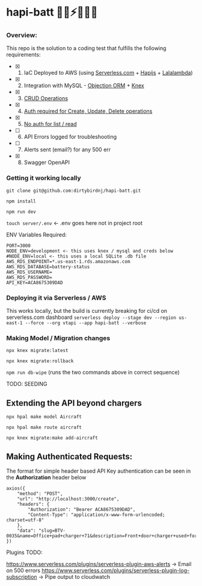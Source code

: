 # hapi-batt 🛬🔌⚡️🛫🔋😎

### Overview:

This repo is the solution to a coding test that fulfills the following requirements:

- [x] 1. IaC Deployed to AWS (using [Serverless.com](https://github.com/serverless/serverless) + [Hapijs](https://github.com/hapijs/hapi) + [Lalalambda](https://github.com/hapipal/lalalambda))
- [x] 2. Integration with MySQL - [Objection ORM](https://vincit.github.io/objection.js/_) + [Knex](http://knexjs.org/)
- [X] 3. [CRUD Operations](https://github.com/dirtybirdnj/hapi-batt/blob/main/lib/routes/chargers.js)
- [x] 4. [Auth required for Create, Update, Delete operations](https://github.com/dirtybirdnj/hapi-batt/blob/main/server/plugins/auth.js)
- [x] 5. [No auth for list / read](https://github.com/dirtybirdnj/hapi-batt/blob/main/lib/routes/chargers.js#L9-L26=)
- [ ] 6. API Errors logged for troubleshooting
- [ ] 7. Alerts sent (email?) for any 500 err
- [x] 8. Swagger OpenAPI

### Getting it working locally

`git clone git@github.com:dirtybirdnj/hapi-batt.git`

`npm install`

`npm run dev`

`touch server/.env` <- .env goes here not in project root

ENV Variables Required:
```
PORT=3000
NODE_ENV=development <- this uses knex / mysql and creds below
#NODE_ENV=local <- this uses a local SQLite .db file
AWS_RDS_ENDPOINT=*.us-east-1.rds.amazonaws.com
AWS_RDS_DATABASE=battery-status
AWS_RDS_USERNAME=
AWS_RDS_PASSWORD=
API_KEY=ACA8675309DAD
```

### Deploying it via Serverless / AWS

This works locally, but the build is currently breaking for ci/cd on serverless.com dashboard
`serverless deploy --stage dev --region us-east-1 --force --org vtapi --app hapi-batt --verbose`

### Making Model / Migration changes


`npx knex migrate:latest`

`npx knex migrate:rollback`

`npm run db-wipe` (runs the two commands above in correct sequence)

TODO: SEEDING

## Extending the API beyond chargers

`npx hpal make model Aircraft`

`npx hpal make route aircraft`

`npx knex migrate:make add-aircraft`

## Making Authenticated Requests:

The format for simple header based API Key authentication can be seen in the **Authorization** header below

```
axios({
	"method": "POST",
	"url": "http://localhost:3000/create",
	"headers": {
		"Authorization": "Bearer ACA8675309DAD",
		"Content-Type": "application/x-www-form-urlencoded; charset=utf-8"
	},
	"data": "slug=BTV-0035&name=Office+pad+charger+71&description=Front+door+charger+used+for+airplanes+and+small+vehicles&location=22.55%2C+-73.45&network_protocol=OCPP+2.0"
})
```

Plugins TODO:

https://www.serverless.com/plugins/serverless-plugin-aws-alerts -> Email on 500 errors
https://www.serverless.com/plugins/serverless-plugin-log-subscription -> Pipe output to cloudwatch